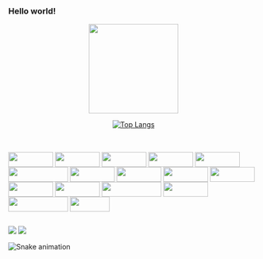 ### Hello world! 

<div align="center">
  <a href="https://github.com/tayla-dantas">
  <img height="180em" src="https://github-readme-stats.vercel.app/api?username=tayla-dantas&show_icons=true&theme=radical&include_all_commits=true&count_private=true"/>

 [![Top Langs](https://github-readme-stats.vercel.app/api/top-langs/?username=tayla-dantas&langs_count=7&theme=radical)](https://github.com/tayla-dantas/github-readme-stats)

</div>

## 

<div style="display: inline_block"><br>
  
  <img align="center" height="30" width="90" src="https://img.shields.io/badge/Java-ED8B00?style=for-the-badge&logo=java&logoColor=white">

 <img align="center" height="30" width="90" src="https://img.shields.io/badge/Spring-6DB33F?style=for-the-badge&logo=spring&logoColor=white">

 <img align="center" height="30" width="90" src="https://img.shields.io/badge/MySQL-00000F?style=for-the-badge&logo=mysql&logoColor=white">
   <img align="center" height="30" width="90" src="https://img.shields.io/badge/Ubuntu-E95420?style=for-the-badge&logo=ubuntu&logoColor=white">

  <img align="center" height="30" width="90" src="https://img.shields.io/badge/mac%20os-000000?style=for-the-badge&logo=apple&logoColor=white">
    
<img align="center" height="30" width="120" src="https://img.shields.io/badge/MongoDB-4EA94B?style=for-the-badge&logo=mongodb&logoColor=white">

<img align="center" height="30" width="90" src="https://img.shields.io/badge/Unity-100000?style=for-the-badge&logo=unity&logoColor=white">

<img align="center" height="30" width="90" src="https://img.shields.io/badge/Oracle-F80000?style=for-the-badge&logo=oracle&logoColor=black">

<img align="center" height="30" width="90" src="https://img.shields.io/badge/redis-%23DD0031.svg?&style=for-the-badge&logo=redis&logoColor=white">

<img align="center" height="30" width="90" src="https://img.shields.io/badge/Docker-2CA5E0?style=for-the-badge&logo=docker&logoColor=white">

<img align="center" height="30" width="90" src="https://img.shields.io/badge/GraphQl-E10098?style=for-the-badge&logo=graphql&logoColor=white">

<img align="center" height="30" width="90" src="https://img.shields.io/badge/Junit5-25A162?style=for-the-badge&logo=junit5&logoColor=white">

<img align="center" height="30" width="120" src="https://img.shields.io/badge/kubernetes-326ce5.svg?&style=for-the-badge&logo=kubernetes&logoColor=white">

<img align="center" height="30" width="90" src="https://img.shields.io/badge/Junit5-25A162?style=for-the-badge&logo=junit5&logoColor=white">

<img align="center" height="30" width="120" src="https://img.shields.io/badge/Postman-FF6C37?style=for-the-badge&logo=Postman&logoColor=white">

<img align="center" height="30" width="80" src="https://img.shields.io/badge/GIT-E44C30?style=for-the-badge&logo=git&logoColor=white">
   
</div>

##

<div> 
  <a href = "mailto:dantas.tayla@gmail.com"><img src="https://img.shields.io/badge/-Gmail-%23333?style=for-the-badge&logo=gmail&logoColor=white" target="_blank"></a>
  <a href="https://www.linkedin.com/in/taylad/" target="_blank"><img src="https://img.shields.io/badge/-LinkedIn-%230077B5?style=for-the-badge&logo=linkedin&logoColor=white" target="_blank"></a> 
 
  ![Snake animation](https://github.com/tayla-dantas/tayla-dantas/blob/output/github-contribution-grid-snake.svg)
 
</div> 
  
